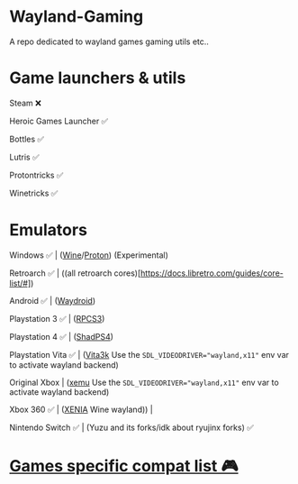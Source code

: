 # Wayland-Gaming

A repo dedicated to wayland games gaming utils etc..

# Game launchers & utils

Steam ❌

Heroic Games Launcher ✅

Bottles ✅

Lutris ✅

Protontricks ✅

Winetricks ✅

# Emulators

Windows ✅ | ([Wine](https://gitlab.winehq.org/wine/wine)/[Proton](https://github.com/ValveSoftware/Proton)) (Experimental) 

Retroarch ✅ | ((all retroarch cores)[https://docs.libretro.com/guides/core-list/#]) 

Android ✅ | ([Waydroid](waydro.id)) 

Playstation 3 ✅ | ([RPCS3](https://rpcs3.net/)) 

Playstation 4 ✅ | ([ShadPS4](https://shadps4.net))

Playstation Vita ✅ | ([Vita3k](https://vita3k.org/) Use the `SDL_VIDEODRIVER="wayland,x11"` env var to activate wayland backend) 

Original Xbox | ([xemu](https://xemu.app/) Use the `SDL_VIDEODRIVER="wayland,x11"` env var to activate wayland backend) 

Xbox 360 ✅ | ([XENIA](https://github.com/xenia-canary/xenia-canary) Wine wayland)) | 

Nintendo Switch ✅ |  (Yuzu and its forks/idk about ryujinx forks) ✅

# [Games specific compat list 🎮 ](https://github.com/Twig6943/Wayland-Gaming/blob/main/Games/README.MD)

